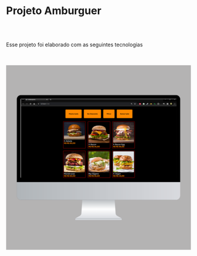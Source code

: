 <h1>Projeto Amburguer</h1>
<br>
<br>
<p> Esse projeto foi elaborado com as seguintes tecnologias</p>
<br>
<br>
<img src="https://github.com/LindolfoGadelha/projeto-amburguer-git/blob/master/img/Design%20sem%20nome%20(2).png?raw=true">
